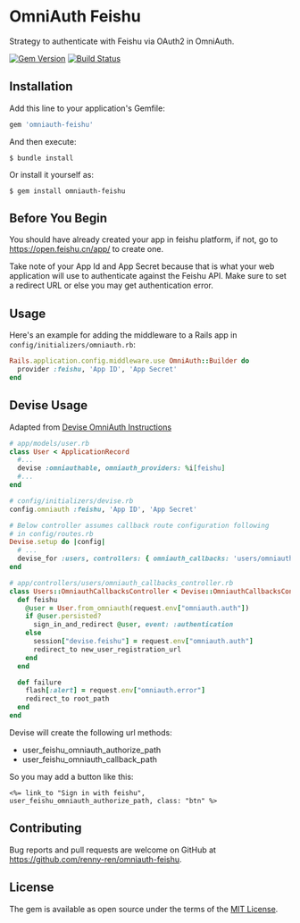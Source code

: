 # OmniAuth Feishu

Strategy to authenticate with Feishu via OAuth2 in OmniAuth.

[![Gem Version](https://badge.fury.io/rb/omniauth-feishu.svg)](http://badge.fury.io/rb/omniauth-feishu)
[![Build Status](https://travis-ci.org/renny-ren/omniauth-feishu.svg?branch=master)](https://travis-ci.org/renny-ren/omniauth-feishu)

## Installation

Add this line to your application's Gemfile:

```ruby
gem 'omniauth-feishu'
```

And then execute:

    $ bundle install

Or install it yourself as:

    $ gem install omniauth-feishu

## Before You Begin

You should have already created your app in feishu platform, if not, go to https://open.feishu.cn/app/ to create one.

Take note of your App Id and App Secret because that is what your web application will use to authenticate against the Feishu API.
Make sure to set a redirect URL or else you may get authentication error.

## Usage

Here's an example for adding the middleware to a Rails app in `config/initializers/omniauth.rb`:

```ruby
Rails.application.config.middleware.use OmniAuth::Builder do
  provider :feishu, 'App ID', 'App Secret'
end
```

## Devise Usage
Adapted from [Devise OmniAuth Instructions](https://github.com/plataformatec/devise/wiki/OmniAuth:-Overview)

```ruby
# app/models/user.rb
class User < ApplicationRecord
  #...
  devise :omniauthable, omniauth_providers: %i[feishu]
  #...
end

# config/initializers/devise.rb
config.omniauth :feishu, 'App ID', 'App Secret'

# Below controller assumes callback route configuration following 
# in config/routes.rb
Devise.setup do |config|
  # ...
  devise_for :users, controllers: { omniauth_callbacks: 'users/omniauth_callbacks' }
end

# app/controllers/users/omniauth_callbacks_controller.rb
class Users::OmniauthCallbacksController < Devise::OmniauthCallbacksController
  def feishu
    @user = User.from_omniauth(request.env["omniauth.auth"])
    if @user.persisted?
      sign_in_and_redirect @user, event: :authentication
    else
      session["devise.feishu"] = request.env["omniauth.auth"]
      redirect_to new_user_registration_url
    end
  end

  def failure
    flash[:alert] = request.env["omniauth.error"]
    redirect_to root_path
  end
end
```

Devise will create the following url methods:
- user_feishu_omniauth_authorize_path
- user_feishu_omniauth_callback_path

So you may add a button like this:
```
<%= link_to "Sign in with feishu", user_feishu_omniauth_authorize_path, class: "btn" %>
```

## Contributing

Bug reports and pull requests are welcome on GitHub at https://github.com/renny-ren/omniauth-feishu.

## License

The gem is available as open source under the terms of the [MIT License](https://opensource.org/licenses/MIT).

